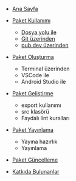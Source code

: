 <!-- docs/_sidebar.md -->
* [Ana Sayfa](README.md)

* [Paket Kullanımı](package-usage.md)
  - [Dosya yolu ile](by-file-path.md)
  - [Git üzerinden](from-git.md)
  - [pub.dev üzerinden](from-pubdev.md)

* [Paket Oluşturma](creating-package/creating-package.md)
  - Terminal üzerinden
  - VSCode ile
  - Android Studio ile

* [Paket Geliştirme](package-development/package-development.md)
  - export kullanımı
  - src klasörü
  - Faydalı lint kuralları

* [Paket Yayınlama](publishing-package/publishing-package.md)
  - Yayına hazırlık
  - Yayınlama

* [Paket Güncelleme]()

* [Katkıda Bulunanlar]()